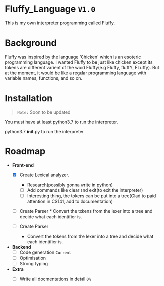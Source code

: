 # Fluffy_Language `V1.0`
This is my own interpreter programming called Fluffy.

# Background

Fluffy was inspired by the language 'Chicken' which is an esoteric programming language.
I wanted Fluffy to be just like chicken except its tokens are different varient of 
the word Fluffy(e.g Fluffy, fluffY, FLuffy). But at the moment, it would be like
a regular programming language with variable names, functions, and so on.

# Installation

> `Note:` Soon to be updated

You must have at least python3.7 to run the interpreter.

python3.7 __init__.py to run the interpreter

 
 # Roadmap
- **Front-end**
    - [x] Create Lexical analyzer. 
        * Research(possibly gonna write in python)
        
        - [ ] Add commands like clear and exit(to exit the interpreter)
        - [ ] Interesting thing, the tokens can be put into a tree(Glad to paid attention in CS141, add to documentation)
    - [ ] Create Parser
          * Convert the tokens from the lexer into a tree and decide what each identifier is.

    -[ ] Create Parser
    
        * Convert the tokens from the lexer into a tree and decide what each identifier is.


- **Backend**
    - [ ] Code generation `Current`
    - [ ] Optimisation 
    - [ ] Strong typing 
    
- **Extra**
    - [ ] Write all docmentations in detail `0%`


